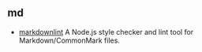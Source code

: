 ## md

- [markdownlint](https://github.com/DavidAnson/markdownlint) A Node.js style checker and lint tool for Markdown/CommonMark files.
